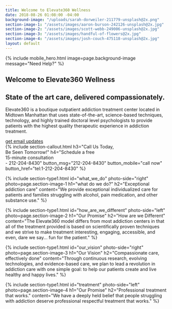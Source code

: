 ```yaml
---
title: Welcome to Elevate360 Wellness
date: 2018-08-26 01:08:00 -04:00
background-image: "/uploads/sarah-dorweiler-211779-unsplash@2x.png"
section-image-1: "/assets/images/aaron-burson-242126-unsplash@2x.jpg"
section-image-2: "/assets/images/scott-webb-249006-unsplash@2x.jpg"
section-image-3: "/assets/images/handful-of-flowers@2x.jpg"
section-image-4: "/assets/images/josh-couch-475118-unsplash@2x.jpg"
layout: default
---
```


{% include mobile_hero.html image=page.background-image message="Need Help?" %}

<section id="homepage_1" class="hero plant-image" style="background-image: url('{{ page.background-image }}')">
    <div class="section-content">
        <div class="section-content-inner">
            <h1>Welcome to Elevate360 Wellness</h1>
            <h2>State of the art care, delivered compassionately.</h2>
            <p>
                Elevate360 is a boutique outpatient addiction treatment center located in Midtown Manhattan that uses state-of-the-art, science-based techniques, technology, and highly trained doctoral level psychologists to provide patients with the highest quality therapeutic experience in addiction treatment.
            </p>
            <a class="button rounded" href="/contact">get email updates</a>
        </div>
    </div>
</section>
{% include section-callout.html
    h3="Call Us Today, <br class='only-mobile' />Be Seen Tomorrow!"
    h4="Schedule a free <br class='only-mobile' />15-minute consultation <br class='only-mobile' /><span class='only-desktop'>- </span>212-204-8430"
    button_msg="212-204-8430"
    button_mobile="call now"
    button_href="tel:1-212-204-8430"
%}

{% include section-type1.html
    id="what_we_do"
    photo-side="right"
    photo=page.section-image-1
    h1="what do we do?"
    h2="Exceptional <br class='only-desktop' />addiction care"
    content="We provide exceptional individualized care for patients and families struggling with alcohol, pain medication, and other substance use."
%}

{% include section-type1.html
    id="how_are_we_different"
    photo-side="left"
    photo=page.section-image-2
    h1="Our Promise"
    h2="How are we Different"
    content="The Elevate360 model differs from most addiction centers in that all of the treatment provided is based on scientifically proven techniques and we strive to make treatment interesting, engaging, accessible, and even, dare we say... fun for the patient."
%}

{% include section-type1.html
    id="our_vision"
    photo-side="right"
    photo=page.section-image-3
    h1="Our Vision"
    h2="Compassionate care, effectively done"
    content="Through continuous research, evolving technologies, and evidence-based care, we plan to lead a revolution in addiction care with one simple goal: to help our patients create and live healthy and happy lives."
%}

{% include section-type1.html
    id="treatment"
    photo-side="left"
    photo=page.section-image-4
    h1="Our Promise"
    h2="Professional treatment that works."
    content="We have a deeply held belief that people struggling with addiction deserve professional respectful treatment that works."
%}
